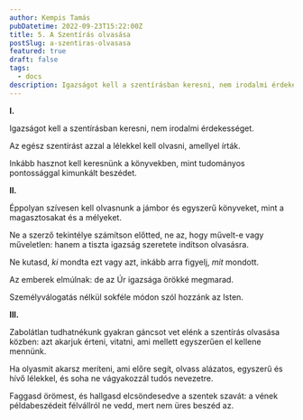 ```yaml
---
author: Kempis Tamás
pubDatetime: 2022-09-23T15:22:00Z
title: 5. A Szentírás olvasása
postSlug: a-szentiras-olvasasa
featured: true
draft: false
tags:
  - docs
description: Igazságot kell a szentírásban keresni, nem irodalmi érdekességet.
---
```


**I.**

Igazságot kell a szentírásban keresni, nem irodalmi érdekességet.

Az egész szentírást azzal a lélekkel kell olvasni, amellyel írták.

Inkább hasznot kell keresnünk a könyvekben, mint tudományos pontossággal kimunkált beszédet.

**II.**

Éppolyan szívesen kell olvasnunk a jámbor és egyszerű könyveket, mint a magasztosakat és a mélyeket.

Ne a szerző tekintélye számítson előtted, ne az, hogy művelt-e vagy műveletlen: hanem a tiszta igazság szeretete indítson olvasásra.

Ne kutasd, _ki_ mondta ezt vagy azt, inkább arra figyelj, _mit_ mondott.

Az emberek elmúlnak: de az Úr igazsága örökké megmarad.

Személyválogatás nélkül sokféle módon szól hozzánk az Isten.

**III.**

Zabolátlan tudhatnékunk gyakran gáncsot vet elénk a szentírás olvasása közben: azt akarjuk érteni, vitatni, ami mellett egyszerűen el kellene mennünk.

Ha olyasmit akarsz meríteni, ami előre segít, olvass alázatos, egyszerű és hívő lélekkel, és soha ne vágyakozzál tudós nevezetre.

Faggasd örömest, és hallgasd elcsöndesedve a szentek szavát: a vének példabeszédeit félvállról ne vedd, mert nem üres beszéd az.
